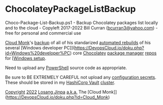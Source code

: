 # ChocolateyPackageListBackup
Choco-Package-List-Backup.ps1 - Backup Chocolatey packages list locally and to the cloud - Copyleft 2017-2022 Bill Curran (bcurran3@yahoo.com) - free for personal and commercial use

[Cloud Monk](https://DevopsCloud.io/doku.php?id=Cloud%20Monk)'s [backup](https://DevopsCloud.io/doku.php?id=backup) of all of his standarized [automated rebuilds](https://DevopsCloud.io/doku.php?id=automated_rebuilds) of his several [Windows developer PC]](https://DevopsCloud.io/doku.php?id=Windows%20developer%PC) core [Chocolatey](https://DevopsCloud.io/doku.php?id=Chocolatey) [package manager](https://DevopsCloud.io/doku.php?id=package_manager) [repos](https://DevopsCloud.io/doku.php?id=repos) for [[Windows setup](https://DevopsCloud.io/doku.php?id=Windows_setup).

Need to upload any [PowerShell](https://DevopsCloud.io/doku.php?id=PowerShell) source code as appropriate.

Be sure to BE EXTREMELY CAREFUL not upload any [configuration secrets](https://DevopsCloud.io/doku.php?id=configuration%20secrets). These should be stored in my [HashiCorp Vault](https://DevopsCloud.io/doku.php?id=HashiCorp_Vault) [cluster](https://DevopsCloud.io/doku.php?id=HashiCorp_Vault_cluster).

[Copyright](https://DevopsCloud.io/doku.php?id=Copyright) [2022](https://DevopsCloud.io/doku.php?id=2022) [Losang Jinpa](https://DevopsCloud.io/doku.php?id=Losang_Jinpa) [a.k.a.](https://DevopsCloud.io/doku.php?id=a.k.a.) The [Cloud Monk]](https://DevopsCloud.io/doku.php?id=Cloud_Monk)